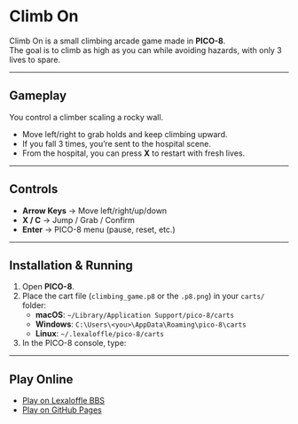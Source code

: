 # Climb On

Climb On is a small climbing arcade game made in **PICO-8**.  
The goal is to climb as high as you can while avoiding hazards, with only 3 lives to spare.

---

## Gameplay
You control a climber scaling a rocky wall.  

- Move left/right to grab holds and keep climbing upward.  
- If you fall 3 times, you’re sent to the hospital scene.  
- From the hospital, you can press **X** to restart with fresh lives.  

---

## Controls
- **Arrow Keys** → Move left/right/up/down  
- **X / C** → Jump / Grab / Confirm  
- **Enter** → PICO-8 menu (pause, reset, etc.)  

---

## Installation & Running
1. Open **PICO-8**.  
2. Place the cart file (`climbing_game.p8` or the `.p8.png`) in your `carts/` folder:  
   - **macOS**: `~/Library/Application Support/pico-8/carts`  
   - **Windows**: `C:\Users\<you>\AppData\Roaming\pico-8\carts`  
   - **Linux**: `~/.lexaloffle/pico-8/carts`  
3. In the PICO-8 console, type:  

---

## Play Online
- [Play on Lexaloffle BBS](https://www.lexaloffle.com/bbs/?tid=151060)  
- [Play on GitHub Pages](https://alexvarivo.github.io/climb/climbing_game.html)

